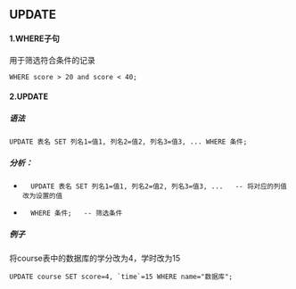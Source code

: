 ## UPDATE

#### 1.WHERE子句

用于筛选符合条件的记录

```mysql
WHERE score > 20 and score < 40;
```

#### 2.UPDATE

##### 语法

```mysql
UPDATE 表名 SET 列名1=值1, 列名2=值2, 列名3=值3, ... WHERE 条件; 
```

##### 分析：

* ```mysql
	UPDATE 表名 SET 列名1=值1, 列名2=值2, 列名3=值3, ...	-- 将对应的列值改为设置的值
	```

* ```mysql
	WHERE 条件; 	-- 筛选条件
	```

##### 例子

将course表中的数据库的学分改为4，学时改为15

```mysql
UPDATE course SET score=4, `time`=15 WHERE name="数据库";
```

